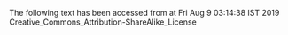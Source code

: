 The following text has been accessed from at Fri Aug 9 03:14:38 IST 2019
Creative_Commons_Attribution-ShareAlike_License
